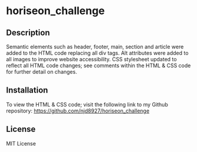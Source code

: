 # horiseon_challenge

## Description

Semantic elements such as header, footer, main, section and article were added to the HTML code replacing all div tags. Alt attributes were added to all images to improve website accessibility. CSS stylesheet updated to reflect all HTML code changes; see comments within the HTML & CSS code for further detail on changes.

## Installation

To view the HTML & CSS code; visit the following link to my Github repository: https://github.com/njd8927/horiseon_challenge

## License

MIT License